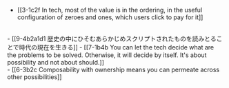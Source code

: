 - [[3-1c2f In tech, most of the value is in the ordering, in the useful configuration of zeroes and ones, which users click to pay for it]]
<br>
- [[9-4b2a1d1 歴史の中にひそむあらかじめスクリプトされたものを読みとることで時代の現在を生きる]]
  - [[7-1b4b You can let the tech decide what are the problems to be solved. Otherwise, it will decide by itself. It's about possibility and not about should.]]
<br>
- [[6-3b2c Composability with ownership means you can permeate across other possibilities]]
